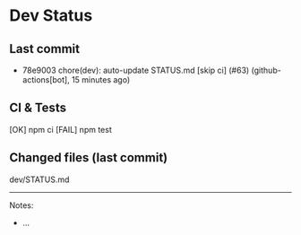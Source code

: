 # Dev Status

## Last commit
- 78e9003 chore(dev): auto-update STATUS.md [skip ci] (#63) (github-actions[bot], 15 minutes ago)
## CI & Tests
[OK] npm ci
[FAIL] npm test

## Changed files (last commit)
dev/STATUS.md

---
Notes:
- ...
